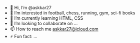 - 👋 Hi, I’m @askkar27
- 👀 I’m interested in football, chess, running, gym, sci-fi books
- 🌱 I’m currently learning HTML, CSS
- 💞️ I’m looking to collaborate on ...
- 📫 How to reach me askkar27@icloud.com
- ⚡ Fun fact: ...

<!---
askkar27/askkar27 is a ✨ special ✨ repository because its `README.md` (this file) appears on your GitHub profile.
You can click the Preview link to take a look at your changes.
--->
